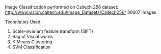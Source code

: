 Image Classification performed on Caltech 256 dataset: http://www.vision.caltech.edu/Image_Datasets/Caltech256/ 
30607 Images

Techniques Used:
1)	Scale-invariant feature transform (SIFT)
2)	Bag of Visual words
3)	K Means Clustering
4)	SVM Classification


